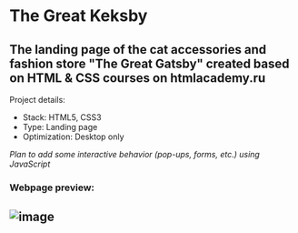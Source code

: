 # The Great Keksby

## The landing page of the cat accessories and fashion store "The Great Gatsby" created based on HTML & CSS courses on htmlacademy.ru

Project details:
* Stack: HTML5, CSS3
* Type: Landing page
* Optimization: Desktop only

_Plan to add some interactive behavior (pop-ups, forms, etc.) using JavaScript_

### Webpage preview:

![image](https://user-images.githubusercontent.com/24962012/185572366-295973fb-d7ee-41ba-9a71-9eafe7630095.png)
---
